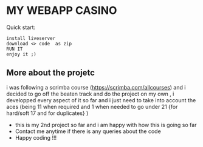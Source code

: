 # MY WEBAPP CASINO

Quick start:

```
install liveserver
download <> code  as zip
RUN IT
enjoy it ;) 
````
## More about the projetc

i was following a scrimba course (https://scrimba.com/allcourses) and i decided to go off the beaten track and do the project on my own , i developped every aspect of it so far and i just need to take into account the aces (being 11 when required and 1 when needed to go under 21 {for hard/soft 17 and for duplicates} )

- this is my 2nd project so far and i am happy with how this is going so far
- Contact me anytime if there is any queries about the code
- Happy coding !!!
